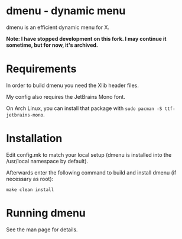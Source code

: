 # dmenu - dynamic menu

dmenu is an efficient dynamic menu for X.

**Note: I have stopped development on this fork. I may continue it sometime, but for now, it's archived.**

# Requirements

In order to build dmenu you need the Xlib header files.

My config also requires the JetBrains Mono font.

On Arch Linux, you can install that package with `sudo pacman -S ttf-jetbrains-mono`.

# Installation

Edit config.mk to match your local setup (dmenu is installed into
the /usr/local namespace by default).

Afterwards enter the following command to build and install dmenu
(if necessary as root):

    make clean install


# Running dmenu

See the man page for details.
